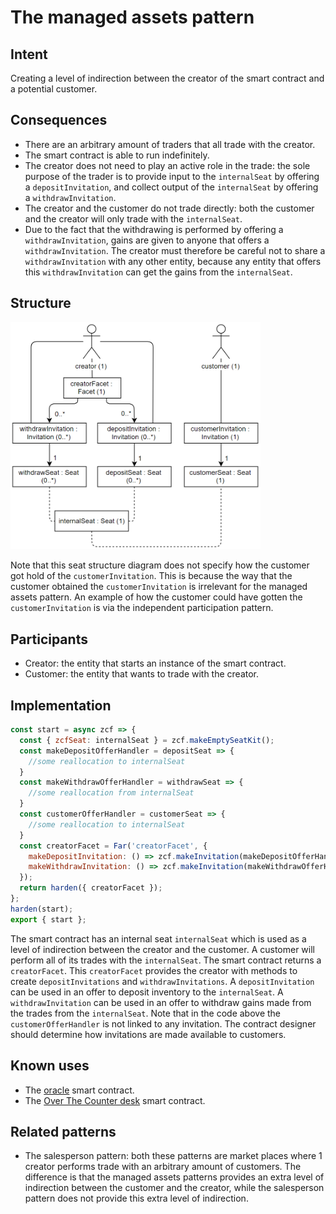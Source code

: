 # The managed assets pattern

## Intent
Creating a level of
indirection between the creator of the smart contract and a potential
customer.

## Consequences
-   There are an arbitrary amount of traders that all trade with the
    creator.
-   The smart contract is able to run indefinitely.
-   The creator does not need to play an active role in the trade: the
    sole purpose of the trader is to provide input to the `internalSeat`
    by offering a `depositInvitation`, and collect output of the
    `internalSeat` by offering a `withdrawInvitation`.
-   The creator and the customer do not trade directly: both the
    customer and the creator will only trade with the `internalSeat`.
-   Due to the fact that the withdrawing is performed by offering a
    `withdrawInvitation`, gains are given to anyone that offers a
    `withdrawInvitation`. The creator must therefore be careful not to
    share a `withdrawInvitation` with any other entity, because any
    entity that offers this `withdrawInvitation` can get the gains from
    the `internalSeat`.

## Structure
<img src="https://raw.githubusercontent.com/IlyasMercan/AgoricPatterns/main/docs/patterns/images/theManagedAssetsPattern.PNG" width="400">

Note that this seat structure diagram does not
specify how the customer got hold of the `customerInvitation`. This is
because the way that the customer obtained the `customerInvitation` is
irrelevant for the managed assets pattern. An example of how the
customer could have gotten the `customerInvitation` is via the
independent participation pattern.

## Participants
-   Creator: the entity that starts an instance of the smart contract.
-   Customer: the entity that wants to trade with the creator.

## Implementation
```js
const start = async zcf => {
  const { zcfSeat: internalSeat } = zcf.makeEmptySeatKit();
  const makeDepositOfferHandler = depositSeat => {
    //some reallocation to internalSeat
  }
  const makeWithdrawOfferHandler = withdrawSeat => {
    //some reallocation from internalSeat
  }
  const customerOfferHandler = customerSeat => {
    //some reallocation to internalSeat
  }
  const creatorFacet = Far('creatorFacet', {
    makeDepositInvitation: () => zcf.makeInvitation(makeDepositOfferHandler, 'deposit'),
    makeWithdrawInvitation: () => zcf.makeInvitation(makeWithdrawOfferHandler, 'withdraw')
  });
  return harden({ creatorFacet });
};
harden(start);
export { start };
```

The smart contract has an internal seat `internalSeat` which is used as
a level of indirection between the creator and the customer. A customer
will perform all of its trades with the `internalSeat`. The smart
contract returns a `creatorFacet`. This `creatorFacet` provides the
creator with methods to create `depositInvitations` and
`withdrawInvitations`. A `depositInvitation` can be used in an offer to
deposit inventory to the `internalSeat`. A `withdrawInvitation` can be
used in an offer to withdraw gains made from the trades from the
`internalSeat`. Note that in the code above the
`customerOfferHandler` is not linked to any invitation. The contract
designer should determine how invitations are made available to
customers.

## Known uses
-   The [oracle](https://docs.agoric.com/guides/zoe/contracts/oracle.html) smart contract.
-   The [Over The Counter desk](https://docs.agoric.com/guides/zoe/contracts/otc-desk.html) smart contract.

## Related patterns
-   The salesperson pattern: both these patterns are market places where
    1 creator performs trade with an arbitrary amount of customers. The
    difference is that the managed assets patterns provides an extra
    level of indirection between the customer and the creator, while the
    salesperson pattern does not provide this extra level of
    indirection.